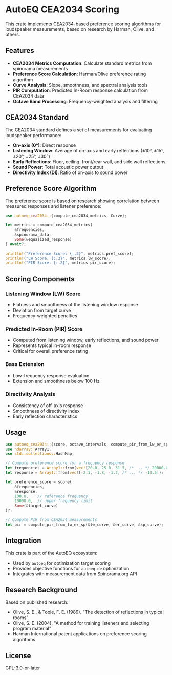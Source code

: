 # AutoEQ CEA2034 Scoring

This crate implements CEA2034-based preference scoring algorithms for loudspeaker measurements, based on research by Harman, Olive, and others.

## Features

- **CEA2034 Metrics Computation**: Calculate standard metrics from spinorama measurements
- **Preference Score Calculation**: Harman/Olive preference rating algorithm
- **Curve Analysis**: Slope, smoothness, and spectral analysis tools
- **PIR Computation**: Predicted In-Room response calculation from CEA2034 data
- **Octave Band Processing**: Frequency-weighted analysis and filtering

## CEA2034 Standard

The CEA2034 standard defines a set of measurements for evaluating loudspeaker performance:

- **On-axis (0°)**: Direct response
- **Listening Window**: Average of on-axis and early reflections (±10°, ±15°, ±20°, ±25°, ±30°)
- **Early Reflections**: Floor, ceiling, front/rear wall, and side wall reflections
- **Sound Power**: Total acoustic power output
- **Directivity Index (DI)**: Ratio of on-axis to sound power

## Preference Score Algorithm

The preference score is based on research showing correlation between measured responses and listener preference:

```rust
use autoeq_cea2034::{compute_cea2034_metrics, Curve};

let metrics = compute_cea2034_metrics(
    &frequencies,
    &spinorama_data,
    Some(&equalized_response)
).await?;

println!("Preference Score: {:.2}", metrics.pref_score);
println!("LW Score: {:.2}", metrics.lw_score);
println!("PIR Score: {:.2}", metrics.pir_score);
```

## Scoring Components

### Listening Window (LW) Score
- Flatness and smoothness of the listening window response
- Deviation from target curve
- Frequency-weighted penalties

### Predicted In-Room (PIR) Score  
- Computed from listening window, early reflections, and sound power
- Represents typical in-room response
- Critical for overall preference rating

### Bass Extension
- Low-frequency response evaluation
- Extension and smoothness below 100 Hz

### Directivity Analysis
- Consistency of off-axis response
- Smoothness of directivity index
- Early reflection characteristics

## Usage

```rust
use autoeq_cea2034::{score, octave_intervals, compute_pir_from_lw_er_sp};
use ndarray::Array1;
use std::collections::HashMap;

// Compute preference score for a frequency response
let frequencies = Array1::from(vec![20.0, 25.0, 31.5, /* ... */ 20000.0]);
let response = Array1::from(vec![-2.1, -1.8, -1.2, /* ... */ -10.5]);

let preference_score = score(
    &frequencies,
    &response,
    100.0,    // reference frequency  
    10000.0,  // upper frequency limit
    Some(&target_curve)
)?;

// Compute PIR from CEA2034 measurements
let pir = compute_pir_from_lw_er_sp(&lw_curve, &er_curve, &sp_curve);
```

## Integration

This crate is part of the AutoEQ ecosystem:
- Used by `autoeq` for optimization target scoring
- Provides objective functions for `autoeq-de` optimization  
- Integrates with measurement data from Spinorama.org API

## Research Background

Based on published research:
- Olive, S. E., & Toole, F. E. (1989). "The detection of reflections in typical rooms"
- Olive, S. E. (2004). "A method for training listeners and selecting program material"  
- Harman International patent applications on preference scoring algorithms

## License

GPL-3.0-or-later
